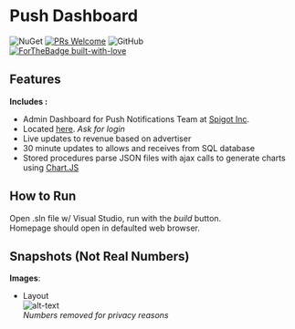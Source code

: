# <b> Push Dashboard </b>     
![NuGet](https://img.shields.io/badge/nuget-v4.4.0-blue.svg)
[![PRs Welcome](https://img.shields.io/badge/PRs-welcome-brightgreen.svg?style=flat-square)](http://makeapullrequest.com)
![GitHub](https://img.shields.io/github/license/mashape/apistatus.svg)  
[![ForTheBadge built-with-love](http://ForTheBadge.com/images/badges/built-with-love.svg)](https://GitHub.com/concealedtea/)

## Features
<b>Includes :</b>   
  
- Admin Dashboard for Push Notifications Team at [Spigot Inc](https://www.spigot.com/).   
- Located [here](http://dashboard.dailypush.net/). <i> Ask for login </i>   
- Live updates to revenue based on advertiser   
- 30 minute updates to allows and receives from SQL database
- Stored procedures parse JSON files with ajax calls to generate charts using [Chart.JS](https://www.chartjs.org/)

## How to Run  
Open .sln file w/ Visual Studio, run with the <i>build</i> button.   
Homepage should open in defaulted web browser.

## Snapshots (Not Real Numbers)
<b>Images</b>:   
  
- Layout    
![alt-text](https://i.imgur.com/cQ4S63H.png)  
<i>Numbers removed for privacy reasons</i>
